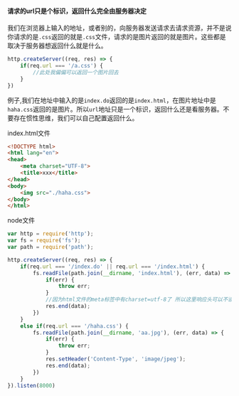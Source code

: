 #### 请求的url只是个标识，返回什么完全由服务器决定

我们在浏览器上输入的地址，或者别的，向服务器发送请求去请求资源，并不是说你请求的是`.css`返回的就是`.css`文件，请求的是图片返回的就是图片。这些都是取决于服务器想返回什么就是什么。

```js
http.createServer((req, res) => {
	if(req.url === '/a.css') {
		//此处我偏偏可以返回一个图片回去
	}
})
```

例子,我们在地址中输入的是`index.do`返回的是`index.html`，在图片地址中是`haha.css`返回的是图片。所以`url`地址只是一个标识，返回什么还是看服务器。不要存在惯性思维，我们可以自己配置返回什么。

index.html文件

```html
<!DOCTYPE html>
<html lang="en">
<head>
	<meta charset="UTF-8">
	<title>xxx</title>
</head>
<body>
	<img src="./haha.css">
</body>
</html>
```
node文件

```js
var http = require('http');
var fs = require('fs');
var path = require('path');

http.createServer((req, res) => {
	if(req.url === '/index.do' || req.url === '/index.html') {
		fs.readFile(path.join(__dirname, 'index.html'), (err, data) => {
			if(err) {
				throw err;
			}
			//因为html文件的meta标签中有charset=utf-8了 所以这里响应头可以不设置
			res.end(data);
		})
	}
	else if(req.url === '/haha.css') {
		fs.readFile(path.join(__dirname, 'aa.jpg'), (err, data) => {
			if(err) {
				throw err;
			}
			res.setHeader('Content-Type', 'image/jpeg');
			res.end(data);
		})	
	}
}).listen(8000)
```